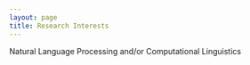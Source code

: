 ```yaml
---
layout: page
title: Research Interests
---
```


Natural Language Processing and/or Computational Linguistics
